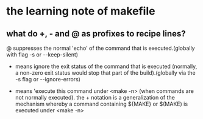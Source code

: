 # the learning note of makefile

## what do +, - and @ as profixes to recipe lines?
  @ suppresses the normal 'echo' of the command that is executed.(globally with flag -s or --keep-silent)
  - means ignore the exit status of the command that is executed (normally, a non-zero exit status would stop that part of the build).(globally via the -s flag or --ignore-errors)
  + means 'execute this command under <make -n> (when commands are not normally executed). the + notation is a generalization of the mechanism whereby a command containing ${MAKE} or $(MAKE) is executed under <make -n>

##   

